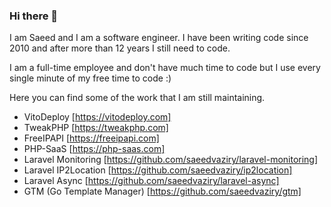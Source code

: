 ### Hi there 👋

I am Saeed and I am a software engineer. I have been writing code since 2010 and after more than 12 years I still need to code.

I am a full-time employee and don't have much time to code but I use every single minute of my free time to code :)

Here you can find some of the work that I am still maintaining.

- VitoDeploy [https://vitodeploy.com]
- TweakPHP [https://tweakphp.com]
- FreeIPAPI [https://freeipapi.com]
- PHP-SaaS [https://php-saas.com]
- Laravel Monitoring [https://github.com/saeedvaziry/laravel-monitoring]
- Laravel IP2Location [https://github.com/saeedvaziry/ip2location]
- Laravel Async [https://github.com/saeedvaziry/laravel-async]
- GTM (Go Template Manager) [https://github.com/saeedvaziry/gtm]
